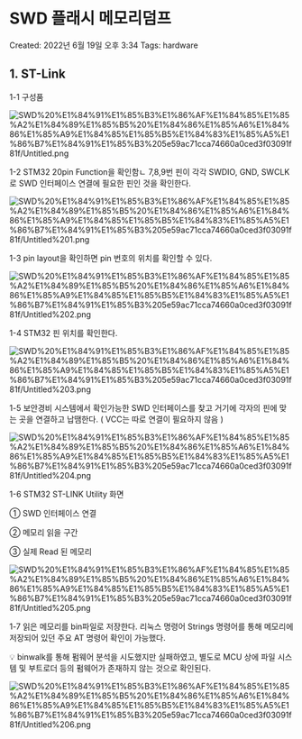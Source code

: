 # SWD 플래시 메모리덤프

Created: 2022년 6월 19일 오후 3:34
Tags: hardware

## 1. ST-Link

1-1 구성품

![SWD%20%E1%84%91%E1%85%B3%E1%86%AF%E1%84%85%E1%85%A2%E1%84%89%E1%85%B5%20%E1%84%86%E1%85%A6%E1%84%86%E1%85%A9%E1%84%85%E1%85%B5%E1%84%83%E1%85%A5%E1%86%B7%E1%84%91%E1%85%B3%205e59ac71cca74660a0ced3f03091f81f/Untitled.png](SWD%20%E1%84%91%E1%85%B3%E1%86%AF%E1%84%85%E1%85%A2%E1%84%89%E1%85%B5%20%E1%84%86%E1%85%A6%E1%84%86%E1%85%A9%E1%84%85%E1%85%B5%E1%84%83%E1%85%A5%E1%86%B7%E1%84%91%E1%85%B3%205e59ac71cca74660a0ced3f03091f81f/Untitled.png)

1-2 STM32 20pin Function을 확인함ㄴ 7,8,9번 핀이 각각 SWDIO, GND, SWCLK로 SWD 인터페이스 연결에 필요한 핀인 것을 확인한다.

![SWD%20%E1%84%91%E1%85%B3%E1%86%AF%E1%84%85%E1%85%A2%E1%84%89%E1%85%B5%20%E1%84%86%E1%85%A6%E1%84%86%E1%85%A9%E1%84%85%E1%85%B5%E1%84%83%E1%85%A5%E1%86%B7%E1%84%91%E1%85%B3%205e59ac71cca74660a0ced3f03091f81f/Untitled%201.png](SWD%20%E1%84%91%E1%85%B3%E1%86%AF%E1%84%85%E1%85%A2%E1%84%89%E1%85%B5%20%E1%84%86%E1%85%A6%E1%84%86%E1%85%A9%E1%84%85%E1%85%B5%E1%84%83%E1%85%A5%E1%86%B7%E1%84%91%E1%85%B3%205e59ac71cca74660a0ced3f03091f81f/Untitled%201.png)

1-3 pin layout을 확인하면 pin 번호의 위치를 확인할 수 있다.

![SWD%20%E1%84%91%E1%85%B3%E1%86%AF%E1%84%85%E1%85%A2%E1%84%89%E1%85%B5%20%E1%84%86%E1%85%A6%E1%84%86%E1%85%A9%E1%84%85%E1%85%B5%E1%84%83%E1%85%A5%E1%86%B7%E1%84%91%E1%85%B3%205e59ac71cca74660a0ced3f03091f81f/Untitled%202.png](SWD%20%E1%84%91%E1%85%B3%E1%86%AF%E1%84%85%E1%85%A2%E1%84%89%E1%85%B5%20%E1%84%86%E1%85%A6%E1%84%86%E1%85%A9%E1%84%85%E1%85%B5%E1%84%83%E1%85%A5%E1%86%B7%E1%84%91%E1%85%B3%205e59ac71cca74660a0ced3f03091f81f/Untitled%202.png)

1-4 STM32 핀 위치를 확인한다.

![SWD%20%E1%84%91%E1%85%B3%E1%86%AF%E1%84%85%E1%85%A2%E1%84%89%E1%85%B5%20%E1%84%86%E1%85%A6%E1%84%86%E1%85%A9%E1%84%85%E1%85%B5%E1%84%83%E1%85%A5%E1%86%B7%E1%84%91%E1%85%B3%205e59ac71cca74660a0ced3f03091f81f/Untitled%203.png](SWD%20%E1%84%91%E1%85%B3%E1%86%AF%E1%84%85%E1%85%A2%E1%84%89%E1%85%B5%20%E1%84%86%E1%85%A6%E1%84%86%E1%85%A9%E1%84%85%E1%85%B5%E1%84%83%E1%85%A5%E1%86%B7%E1%84%91%E1%85%B3%205e59ac71cca74660a0ced3f03091f81f/Untitled%203.png)

1-5 보안경비 시스템에서 확인가능한 SWD 인터페이스를 찾고 거기에 각자의 핀에 맞는 곳을 연결하고 납땜한다. ( VCC는 따로 연결이 필요하지 않음 )

![SWD%20%E1%84%91%E1%85%B3%E1%86%AF%E1%84%85%E1%85%A2%E1%84%89%E1%85%B5%20%E1%84%86%E1%85%A6%E1%84%86%E1%85%A9%E1%84%85%E1%85%B5%E1%84%83%E1%85%A5%E1%86%B7%E1%84%91%E1%85%B3%205e59ac71cca74660a0ced3f03091f81f/Untitled%204.png](SWD%20%E1%84%91%E1%85%B3%E1%86%AF%E1%84%85%E1%85%A2%E1%84%89%E1%85%B5%20%E1%84%86%E1%85%A6%E1%84%86%E1%85%A9%E1%84%85%E1%85%B5%E1%84%83%E1%85%A5%E1%86%B7%E1%84%91%E1%85%B3%205e59ac71cca74660a0ced3f03091f81f/Untitled%204.png)

1-6 STM32 ST-LINK Utility 화면

① SWD 인터페이스 연결

② 메모리 읽을 구간

③ 실제 Read 된 메모리

![SWD%20%E1%84%91%E1%85%B3%E1%86%AF%E1%84%85%E1%85%A2%E1%84%89%E1%85%B5%20%E1%84%86%E1%85%A6%E1%84%86%E1%85%A9%E1%84%85%E1%85%B5%E1%84%83%E1%85%A5%E1%86%B7%E1%84%91%E1%85%B3%205e59ac71cca74660a0ced3f03091f81f/Untitled%205.png](SWD%20%E1%84%91%E1%85%B3%E1%86%AF%E1%84%85%E1%85%A2%E1%84%89%E1%85%B5%20%E1%84%86%E1%85%A6%E1%84%86%E1%85%A9%E1%84%85%E1%85%B5%E1%84%83%E1%85%A5%E1%86%B7%E1%84%91%E1%85%B3%205e59ac71cca74660a0ced3f03091f81f/Untitled%205.png)

1-7 읽은 메모리를 bin파일로 저장한다. 리눅스 명령어 Strings 명령어를 통해 메모리에 저장되어 있던 주요 AT 명령어 확인이 가능했다.

<aside>
💡 binwalk를 통해 펌웨어 분석을 시도했지만 실패하였고, 별도로 MCU 상에 파일 시스템 및 부트로더 등의 펌웨어가 존재하지 않는 것으로 확인된다.

</aside>

![SWD%20%E1%84%91%E1%85%B3%E1%86%AF%E1%84%85%E1%85%A2%E1%84%89%E1%85%B5%20%E1%84%86%E1%85%A6%E1%84%86%E1%85%A9%E1%84%85%E1%85%B5%E1%84%83%E1%85%A5%E1%86%B7%E1%84%91%E1%85%B3%205e59ac71cca74660a0ced3f03091f81f/Untitled%206.png](SWD%20%E1%84%91%E1%85%B3%E1%86%AF%E1%84%85%E1%85%A2%E1%84%89%E1%85%B5%20%E1%84%86%E1%85%A6%E1%84%86%E1%85%A9%E1%84%85%E1%85%B5%E1%84%83%E1%85%A5%E1%86%B7%E1%84%91%E1%85%B3%205e59ac71cca74660a0ced3f03091f81f/Untitled%206.png)